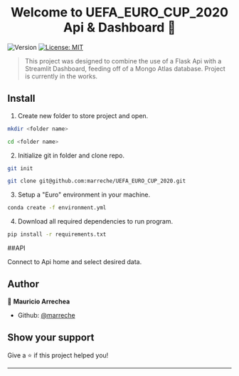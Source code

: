 <h1 align="center">Welcome to UEFA_EURO_CUP_2020 Api & Dashboard 👋</h1>
<p>
  <img alt="Version" src="https://img.shields.io/badge/version-1.0.0-blue.svg?cacheSeconds=2592000" />
  <a href="#" target="_blank">
    <img alt="License: MIT" src="https://img.shields.io/badge/License-MIT-yellow.svg" />
  </a>
</p>

> This project was designed to combine the use of a Flask Api with a Streamlit Dashboard, feeding off of a Mongo Atlas database. Project is currently in the works.

## Install

1. Create new folder to store project and open.
```sh
mkdir <folder name>
```
```sh
cd <folder name>
```
2. Initialize git in folder and clone repo.
```sh
git init 
```
```sh
git clone git@github.com:marreche/UEFA_EURO_CUP_2020.git
```
3. Setup a "Euro" environment in your machine.
```sh
conda create -f environment.yml
```
4. Download all required dependencies to run program.
```sh
pip install -r requirements.txt 
```

##API

Connect to Api home and select desired data.

## Author

👤 **Mauricio Arrechea**

* Github: [@marreche](https://github.com/marreche)

## Show your support

Give a ⭐️ if this project helped you!

***

